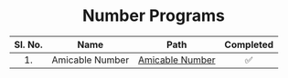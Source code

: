 <div align=center>

# **Number Programs**

| **Sl. No.** |    **Name**     |               **Path**               |   **Completed**    |
| :---------: | :-------------: | :----------------------------------: | :----------------: |
|     1.      | Amicable Number | [Amicable Number](Amicable%20Number) | :white_check_mark: |

</div>

